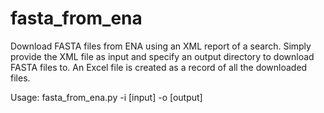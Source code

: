 # fasta_from_ena
Download FASTA files from ENA using an XML report of a search. Simply provide the XML file as input and specify an output directory to download FASTA files to. An Excel file is created as a record of all the downloaded files.

Usage:
fasta_from_ena.py -i [input] -o [output]
